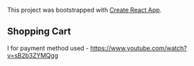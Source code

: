 This project was bootstrapped with [Create React App](https://github.com/facebook/create-react-app).

## Shopping Cart

I
for payment method used - https://www.youtube.com/watch?v=sB2b3ZYMQgg
